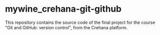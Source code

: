 # mywine_crehana-git-github
This repository contains the source code of the final project for the course "Git and GitHub: version control", from the Crehana platform.
